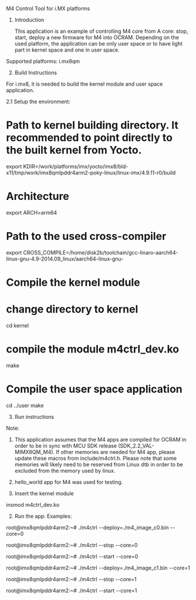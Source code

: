 M4 Control Tool for i.MX platforms

1. Introduction

	This application is an example of controlling M4 core from A core: stop, start,
deploy a new firmware for M4 into OCRAM. Depending on the used platform, the application can
be only user space or to have light part in kernel space and one in user space.
	
Supported platforms: i.mx8qm

2. Build Instructions

For i.mx8, it is needed to build the kernel module and user space application.

2.1 Setup the environment:
# Path to kernel building directory. It recommended to point directly to the built kernel from Yocto.
export KDIR=/work/platforms/imx/yocto/imx8/bld-x11/tmp/work/imx8qmlpddr4arm2-poky-linux/linux-imx/4.9.11-r0/build
# Architecture
export ARCH=arm64
# Path to the used cross-compiler
export CROSS_COMPILE=/home/disk2b/toolchain/gcc-linaro-aarch64-linux-gnu-4.9-2014.09_linux/aarch64-linux-gnu-

# Compile the kernel module

# change directory to kernel
cd kernel
# compile the module m4ctrl_dev.ko
make

# Compile the user space application
cd ../user
make

3. Run instructions

Note: 
1. This application assumes that the M4 apps are compiled for OCRAM in order to be in sync with MCU SDK release (SDK_2.2_VAL-MIMX8QM_M4).
If other memories are needed for M4 app, please update these macros from include/m4ctrl.h. Please note that some memories will likely need to
be reserved from Linux dtb in order to be excluded from the memory used by linux.

2. hello_world app for M4 was used for testing.

1. Insert the kernel module

insmod m4ctrl_dev.ko

2. Run the app:
Examples:

root@imx8qmlpddr4arm2:~# ./m4ctrl --deploy=./m4_image_c0.bin --core=0

root@imx8qmlpddr4arm2:~# ./m4ctrl --stop --core=0

root@imx8qmlpddr4arm2:~# ./m4ctrl --start --core=0

root@imx8qmlpddr4arm2:~# ./m4ctrl --deploy=./m4_image_c1.bin --core=1

root@imx8qmlpddr4arm2:~# ./m4ctrl --stop --core=1

root@imx8qmlpddr4arm2:~# ./m4ctrl --start --core=1
